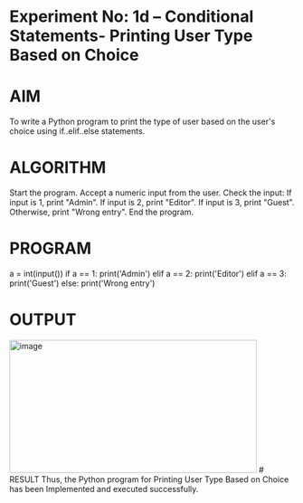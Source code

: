 # Experiment No: 1d – Conditional Statements- Printing User Type Based on Choice
# AIM
To write a Python program to print the type of user based on the user's choice using if..elif..else statements.

# ALGORITHM
Start the program.
Accept a numeric input from the user.
Check the input:
If input is 1, print "Admin".
If input is 2, print "Editor".
If input is 3, print "Guest".
Otherwise, print "Wrong entry".
End the program.
# PROGRAM
a = int(input())
if a == 1:
    print('Admin')
elif a == 2:
    print('Editor')
elif a == 3:
    print('Guest')
else:
    print('Wrong entry')
# OUTPUT
<img width="437" height="235" alt="image" src="https://github.com/user-attachments/assets/a82db6ec-6717-4204-a789-b30d09b4075a" />
# RESULT
Thus, the Python program for Printing User Type Based on Choice has been Implemented and executed successfully.
